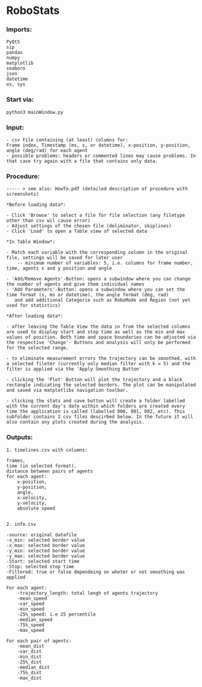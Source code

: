 # RoboStats

### Imports: 

    PyQt5
    sip
    pandas
    numpy
    matplotlib 
    seaborn
    json
    datetime
    os, sys
    
### Start via: 
    python3 mainWindow.py

### Input: 
    - csv File containing (at least) columns for: 
    Frame index, Timestamp (ms, s, or datetime), x-position, y-position, angle (deg/rad) for each agent
    - possible problems: headers or commented lines may cause problems. In that case try again with a file that contains only data.
    
### Procedure: 

    ----- > see also: HowTo.pdf (detailed description of procedure with screenshots)

    *Before loading data*: 
    
    - Click 'Browse' to select a file for file selection (any filetype other than csv wil cause error)
    - Adjust settings of the chosen file (deliminator, skiplines)
    - Click 'Load' to open a Table view of selected data
    
    *In Table Window*: 
    
    - Match each variable with the corresponding column in the original file, settings will be saved for later user
        -- minimum number of variables: 5, i.e. columns for frame number, time, agents x and y position and angle
    
    - 'Add/Remove Agents'-Button: opens a subwindow where you can change the number of agents and give them individual names
    - 'Add Parameters'-Button: opens a subwindow where you can set the time format (s, ms or datetime), the angle format (deg, rad)
       and add additional Categorie such as RoboMode and Region (not yet used for statistics)
       
    *After loading data*: 
    
    - after leaving the Table View the data in from the selected columns are used to display start and stop time as well as the min and max values of position. Both time and space boundaries can be adjusted via the respective 'Change'- Buttons and analysis will only be performed for the selected range. 
    
    - to eliminate measurement errors the trajectory can be smoothed, with a selected fileter (currently only median filter with k = 5) and the filter is applied via the 'Apply Smoothing Button'
    
    - clicking the 'Plot' Button will plot the trajectory and a black rectangle indicating the selected borders. The plot can be manipulated and saved via matplotlibs navigation toolbar. 
    
    - clicking the stats and save button will create a folder labelled with the current day's date within which folders are created every time the application is called (labelled 000, 001, 002, etc). This subfolder contains 2 csv files descirbed below. In the future it will also contain any plots created during the analysis. 
    
    
### Outputs: 
    1. timelines.csv with columns: 

	frames, 
	time (in selected format), 
	distance between pairs of agents 
	for each agent: 
		x-position, 
		y-position, 
		angle, 
		x-velocity, 
		y-velocity, 
		absolute speed 
		
		
    2. info.csv
    
    -source: original datafile
    -x_min: selected border value
    -x_max: selected border value
    -y_min: selected border value
    -y_max: selected border value
    -Start: selected start time
    -Stop: selected stop time
    -Filtered: true or false dependeing on wheter or not smoothing was applied 

    For each agent:
	    -trajectory_length: total lengh of agents trajectory
	    -mean_speed
	    -var_speed
	    -min_speed
	    -25%_speed: i.e 25 percentile
	    -median_speed
	    -75%_speed
	    -max_speed
	    
    For each pair of agents: 
	    -mean_dist
	    -var_dist
	    -min_dist
	    -25%_dist
	    -median_dist
	    -75%_dist
	    -max_dist


	
